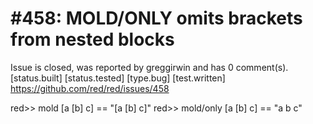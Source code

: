 
#458: MOLD/ONLY omits brackets from nested blocks
================================================================================
Issue is closed, was reported by greggirwin and has 0 comment(s).
[status.built] [status.tested] [type.bug] [test.written]
<https://github.com/red/red/issues/458>

red>> mold [a [b] c]
== "[a [b] c]"
red>> mold/only [a [b] c]
== "a b c"




